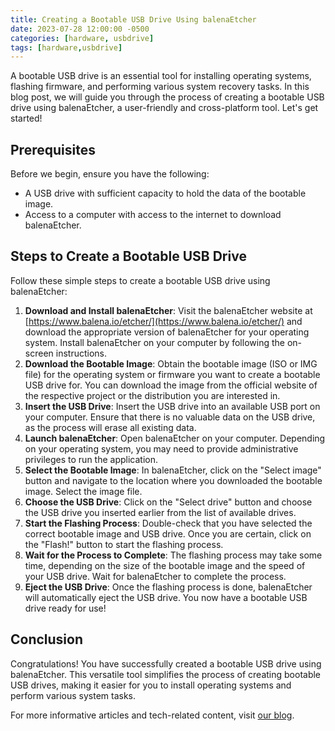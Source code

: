 ```yaml
---
title: Creating a Bootable USB Drive Using balenaEtcher
date: 2023-07-28 12:00:00 -0500
categories: [hardware, usbdrive]
tags: [hardware,usbdrive]
---
```



A bootable USB drive is an essential tool for installing operating systems, flashing firmware, and performing various system recovery tasks. In this blog post, we will guide you through the process of creating a bootable USB drive using balenaEtcher, a user-friendly and cross-platform tool. Let's get started!

## Prerequisites

Before we begin, ensure you have the following:

- A USB drive with sufficient capacity to hold the data of the bootable image.
- Access to a computer with access to the internet to download balenaEtcher.

## Steps to Create a Bootable USB Drive

Follow these simple steps to create a bootable USB drive using balenaEtcher:

1. **Download and Install balenaEtcher**: Visit the balenaEtcher website at [https://www.balena.io/etcher/](https://www.balena.io/etcher/) and download the appropriate version of balenaEtcher for your operating system. Install balenaEtcher on your computer by following the on-screen instructions.
2. **Download the Bootable Image**: Obtain the bootable image (ISO or IMG file) for the operating system or firmware you want to create a bootable USB drive for. You can download the image from the official website of the respective project or the distribution you are interested in.
3. **Insert the USB Drive**: Insert the USB drive into an available USB port on your computer. Ensure that there is no valuable data on the USB drive, as the process will erase all existing data.
4. **Launch balenaEtcher**: Open balenaEtcher on your computer. Depending on your operating system, you may need to provide administrative privileges to run the application.
5. **Select the Bootable Image**: In balenaEtcher, click on the "Select image" button and navigate to the location where you downloaded the bootable image. Select the image file.
6. **Choose the USB Drive**: Click on the "Select drive" button and choose the USB drive you inserted earlier from the list of available drives.
7. **Start the Flashing Process**: Double-check that you have selected the correct bootable image and USB drive. Once you are certain, click on the "Flash!" button to start the flashing process.
8. **Wait for the Process to Complete**: The flashing process may take some time, depending on the size of the bootable image and the speed of your USB drive. Wait for balenaEtcher to complete the process.
9. **Eject the USB Drive**: Once the flashing process is done, balenaEtcher will automatically eject the USB drive. You now have a bootable USB drive ready for use!

## Conclusion

Congratulations! You have successfully created a bootable USB drive using balenaEtcher. This versatile tool simplifies the process of creating bootable USB drives, making it easier for you to install operating systems and perform various system tasks.

For more informative articles and tech-related content, visit [our blog](https://blog.johnsonpremier.net/).
